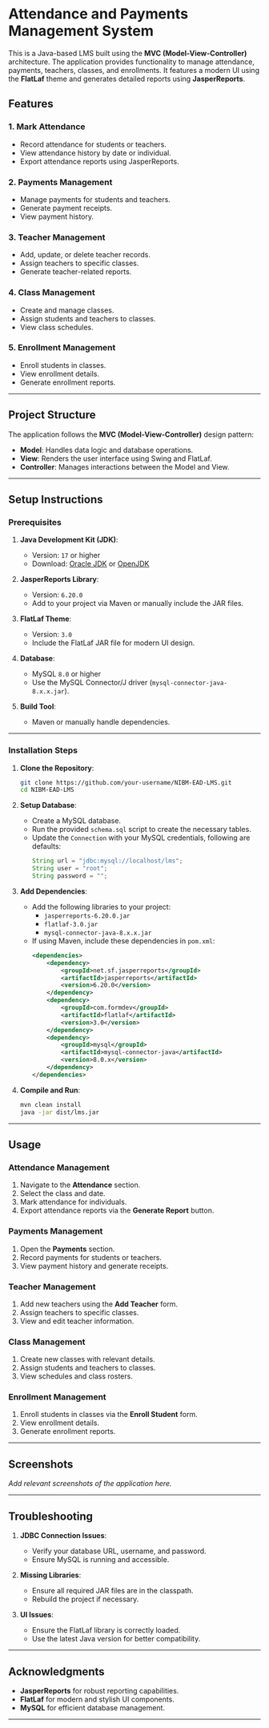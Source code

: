 # Attendance and Payments Management System

This is a Java-based LMS built using the **MVC (Model-View-Controller)** architecture. The application provides functionality to manage attendance, payments, teachers, classes, and enrollments. It features a modern UI using the **FlatLaf** theme and generates detailed reports using **JasperReports**.

## Features

### 1. **Mark Attendance**
- Record attendance for students or teachers.
- View attendance history by date or individual.
- Export attendance reports using JasperReports.

### 2. **Payments Management**
- Manage payments for students and teachers.
- Generate payment receipts.
- View payment history.

### 3. **Teacher Management**
- Add, update, or delete teacher records.
- Assign teachers to specific classes.
- Generate teacher-related reports.

### 4. **Class Management**
- Create and manage classes.
- Assign students and teachers to classes.
- View class schedules.

### 5. **Enrollment Management**
- Enroll students in classes.
- View enrollment details.
- Generate enrollment reports.

---

## Project Structure

The application follows the **MVC (Model-View-Controller)** design pattern:

- **Model**: Handles data logic and database operations.
- **View**: Renders the user interface using Swing and FlatLaf.
- **Controller**: Manages interactions between the Model and View.

---

## Setup Instructions

### Prerequisites

1. **Java Development Kit (JDK)**:
   - Version: `17` or higher
   - Download: [Oracle JDK](https://www.oracle.com/java/technologies/javase-downloads.html) or [OpenJDK](https://openjdk.java.net/)

2. **JasperReports Library**:
   - Version: `6.20.0`
   - Add to your project via Maven or manually include the JAR files.

3. **FlatLaf Theme**:
   - Version: `3.0`
   - Include the FlatLaf JAR file for modern UI design.

4. **Database**:
   - MySQL `8.0` or higher
   - Use the MySQL Connector/J driver (`mysql-connector-java-8.x.x.jar`).

5. **Build Tool**:
   - Maven or manually handle dependencies.

---

### Installation Steps

1. **Clone the Repository**:
   ```bash
   git clone https://github.com/your-username/NIBM-EAD-LMS.git
   cd NIBM-EAD-LMS
   ```

2. **Setup Database**:
   - Create a MySQL database.
   - Run the provided `schema.sql` script to create the necessary tables.
   - Update the `Connection` with your MySQL credentials, following are defaults:
     ```java
     String url = "jdbc:mysql://localhost/lms";
     String user = "root";
     String password = "";
     ```

3. **Add Dependencies**:
   - Add the following libraries to your project:
     - `jasperreports-6.20.0.jar`
     - `flatlaf-3.0.jar`
     - `mysql-connector-java-8.x.x.jar`
   - If using Maven, include these dependencies in `pom.xml`:
     ```xml
     <dependencies>
         <dependency>
             <groupId>net.sf.jasperreports</groupId>
             <artifactId>jasperreports</artifactId>
             <version>6.20.0</version>
         </dependency>
         <dependency>
             <groupId>com.formdev</groupId>
             <artifactId>flatlaf</artifactId>
             <version>3.0</version>
         </dependency>
         <dependency>
             <groupId>mysql</groupId>
             <artifactId>mysql-connector-java</artifactId>
             <version>8.0.x</version>
         </dependency>
     </dependencies>
     ```

4. **Compile and Run**:
   ```bash
   mvn clean install
   java -jar dist/lms.jar
   ```

---

## Usage

### Attendance Management
1. Navigate to the **Attendance** section.
2. Select the class and date.
3. Mark attendance for individuals.
4. Export attendance reports via the **Generate Report** button.

### Payments Management
1. Open the **Payments** section.
2. Record payments for students or teachers.
3. View payment history and generate receipts.

### Teacher Management
1. Add new teachers using the **Add Teacher** form.
2. Assign teachers to specific classes.
3. View and edit teacher information.

### Class Management
1. Create new classes with relevant details.
2. Assign students and teachers to classes.
3. View schedules and class rosters.

### Enrollment Management
1. Enroll students in classes via the **Enroll Student** form.
2. View enrollment details.
3. Generate enrollment reports.

---

## Screenshots

_Add relevant screenshots of the application here._

---

## Troubleshooting

1. **JDBC Connection Issues**:
   - Verify your database URL, username, and password.
   - Ensure MySQL is running and accessible.

2. **Missing Libraries**:
   - Ensure all required JAR files are in the classpath.
   - Rebuild the project if necessary.

3. **UI Issues**:
   - Ensure the FlatLaf library is correctly loaded.
   - Use the latest Java version for better compatibility.

---

## Acknowledgments

- **JasperReports** for robust reporting capabilities.
- **FlatLaf** for modern and stylish UI components.
- **MySQL** for efficient database management.

---
